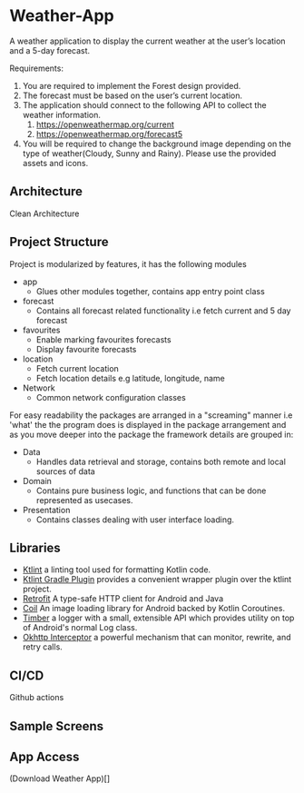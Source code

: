 # Weather-App
A weather application to display the current weather at the user’s location and a 5-day forecast.

Requirements:
1. You are required to implement the Forest design provided.
2. The forecast must be based on the user’s current location.
3. The application should connect to the following API to collect the weather information.
   1. https://openweathermap.org/current
   2. https://openweathermap.org/forecast5
4. You will be required to change the background image depending on the type of weather(Cloudy, Sunny and Rainy). Please use the provided assets and icons.
## Architecture
Clean Architecture

## Project Structure
Project is modularized by features, it has the following modules
- app
  - Glues other modules together, contains app entry point class
- forecast
  - Contains all forecast related functionality i.e fetch current and 5 day forecast
- favourites
  - Enable marking favourites forecasts
  - Display favourite forecasts
- location
  - Fetch current location
  - Fetch location details e.g latitude, longitude, name
- Network
  - Common network configuration classes

For easy readability the packages are arranged in a "screaming" manner i.e 'what' the the program does is displayed in the package
arrangement and as you move deeper into the package the framework details are grouped in:
- Data
  - Handles data retrieval and storage, contains both remote and local sources of data
- Domain
  - Contains pure business logic, and functions that can be done represented as usecases.
- Presentation
  - Contains classes dealing with user interface loading.

## Libraries
* [Ktlint](https://pinterest.github.io/ktlint/latest/)  a linting tool used for formatting Kotlin code.
* [Ktlint Gradle Plugin](https://github.com/jlleitschuh/ktlint-gradle) provides a convenient wrapper plugin over the ktlint project.
* [Retrofit](https://square.github.io/retrofit/) A type-safe HTTP client for Android and Java
* [Coil](https://coil-kt.github.io/coil/) An image loading library for Android backed by Kotlin Coroutines.
* [Timber](https://jakewharton.github.io/timber/docs/5.x/) a logger with a small, extensible API which provides utility on top of Android's normal Log class.
* [Okhttp Interceptor](https://square.github.io/okhttp/features/interceptors/)  a powerful mechanism that can monitor, rewrite, and retry calls.

## CI/CD
Github actions

## Sample Screens

## App Access
(Download Weather App)[]

